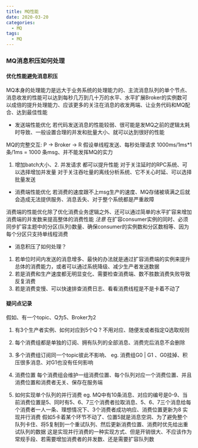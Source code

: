 ```yaml
---
title: MQ性能
date: 2020-03-20
categories:
  - MQ
tags:
  - MQ
---
```

### MQ消息积压如何处理
#### 优化性能避免消息积压

MQ本身的处理能力是远大于业务系统的处理能力的、主流消息队列的单个节点、消息收发的性能可以达到每秒几万到几十万的水平、水平扩展Broker的实例数可以成倍的提升处理能力、应该更多的关注在消息的收发两端、让业务代码和MQ配合、达到最佳性能

- 发送端性能优化
若代码发送消息的性能较弱、很可能是发MQ之前的逻辑太耗时导致、一般设置合理的并发和批量大小、就可以达到很好的性能

MQ的完整交互: P -> Broker -> R
假设单线程发送、每秒处理请求 1000ms/1ms*1条/1ms = 1000 条msg、并不能发挥MQ的实力

1. 增加batch大小、2. 并发请求 都可以提升性能
对于关注延时的RPC系统、可以选择增加并发量
对于关注吞吐量的离线分析系统、它不关心时延、可以选择批量发送

- 消费端性能优化
若消费的速度跟不上msg生产的速度、MQ存储被填满之后就会造成无法提供服务、消息丢失、对于整个系统都是严重故障

消费端的性能优化除了优化消费业务逻辑之外、还可以通过简单的水平扩容来增加消费端的并发数来提高整体的消费性能
*注意*
在扩容consumer实例的同时、必须同步扩容主题中的分区(队列)数量、确保consumer的实例数和分区数相等、因为每个分区只支持单线程消费

- 消息积压了如何处理？
1. 若单位时间内发送的消息增多、最快的办法就是通过扩容消费端的实例来提升总体的消费能力，或者可以通过系统降级、减少生产者发送数据
2. 若是消费和生产速度都无明显变化、需要检查消费端、数不胜数消费失败导致反复消费
3. 若是消费变慢、可以快速排查消费日志、看看消费线程是不是卡着不动了

#### 疑问点记录
假如、有一个topic、Q为5、Broker为2

1. 有3个生产者实例、如何对应到5个Q ?
    不用对应、随便发或者指定Q选取规则

2. 每个消费组都是单独的订阅、拥有队列的全部消息、消费完后消息不会删除
3. 多个消费组订阅同一个topic彼此不影响、
   eg. 消费组G0 | G1 、G0挂掉、积压很多消息、对G1也没有任何影响

4. 消费位置
    每个消费组会维护一组消费位置、每个队列对应一个消费位置、并且消费位置和消费者无关、保存在服务端

5. 如何实现单个队列的并行消费
eg. MQ中有10条消息、对应的编号是0-9、当前消费位置是5、同时有5、6、7三个消费者拉取消息、5、6、7三个消息给每个消费者一人一条、理想情况下、3个消费者成功响应、消费位置更新为8 实现并行消费
假如5卡着某个环节不动了、位置5就是消息空洞、为了避免整个队列卡住、将5复制到一个重试队列、然后更新消费位置、消费时优先给出重试队列的数据
这是实现并行消费的一种实现方式、但是开销很大、不应该作为常规手段、若需要增加消费者的并发数、还是需要扩容队列数
